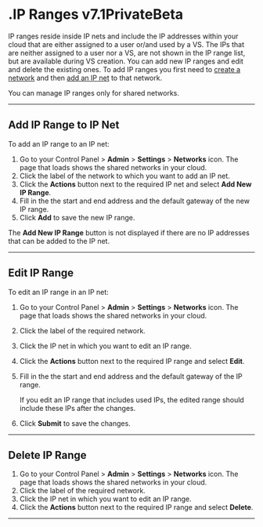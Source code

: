 # .IP Ranges v7.1PrivateBeta

IP ranges reside inside IP nets and include the IP addresses within your cloud that are either assigned to a user or/and used by a VS. The IPs that are neither assigned to a user nor a VS, are not shown in the IP range list, but are available during VS creation. You can add new IP ranges and edit and delete the existing ones. To add IP ranges you first need to [create a network](.Create_and_Manage_Networks_v7.1PrivateBeta) and then [add an IP net](.IP_Nets_v7.1PrivateBeta) to that network.

You can manage IP ranges only for shared networks.

------------------------------------------------------------------------

## Add IP Range to IP Net

To add an IP range to an IP net:

1.  Go to your Control Panel &gt; **Admin** &gt; **Settings** &gt; **Networks** icon. The page that loads shows the shared networks in your cloud.
2.  Click the label of the network to which you want to add an IP net.
3.  Click the **Actions** button next to the required IP net and select **Add New IP Range**.
4.  Fill in the the start and end address and the default gateway of the new IP range. 
5.  Click **Add** to save the new IP range.

The **Add New IP Range** button is not displayed if there are no IP addresses that can be added to the IP net.

------------------------------------------------------------------------

## Edit IP Range

To edit an IP range in an IP net:

1.  Go to your Control Panel &gt; **Admin** &gt; **Settings** &gt; **Networks** icon. The page that loads shows the shared networks in your cloud. 
2.  Click the label of the required network.
3.  Click the IP net in which you want to edit an IP range.
4.  Click the **Actions** button next to the required IP range and select **Edit**.
5.  Fill in the the start and end address and the default gateway of the IP range.

    If you edit an IP range that includes used IPs, the edited range should include these IPs after the changes.

6.  Click **Submit** to save the changes.

------------------------------------------------------------------------

## Delete IP Range

1.  Go to your Control Panel &gt; **Admin** &gt; **Settings** &gt; **Networks** icon. The page that loads shows the shared networks in your cloud. 
2.  Click the label of the required network.
3.  Click the IP net in which you want to edit an IP range.
4.  Click the **Actions** button next to the required IP range and select **Delete**.

------------------------------------------------------------------------


